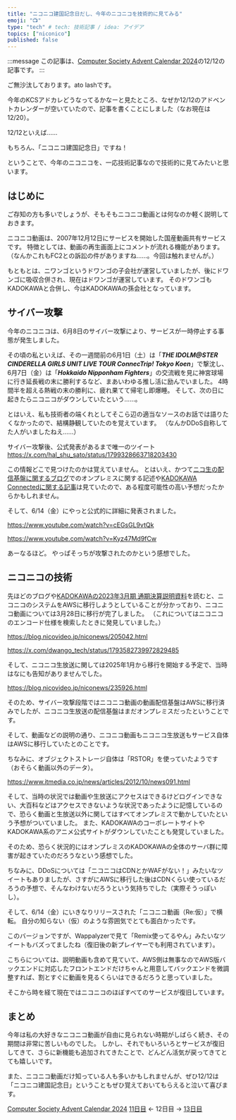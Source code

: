 ```yaml
---
title: "ニコニコ建国記念日だし、今年のニコニコを技術的に見てみる"
emoji: "📺"
type: "tech" # tech: 技術記事 / idea: アイデア
topics: ["niconico"]
published: false
---
```


:::message
この記事は、[Computer Society Advent Calendar 2024](https://qiita.com/advent-calendar/2024/kcs)の12/12の記事です。
:::

ご無沙汰しております。ato lashです。

今年のKCSアドカレどうなってるかなーと見たところ、なぜか12/12のアドベントカレンダーが空いていたので、記事を書くことにしました（なお現在は12/20）。

12/12といえば……

もちろん、「ニコニコ建国記念日」ですね！

ということで、今年のニコニコを、一応技術記事なので技術的に見てみたいと思います。

## はじめに

ご存知の方も多いでしょうが、そもそもニコニコ動画とは何なのか軽く説明しておきます。

ニコニコ動画は、2007年12月12日にサービスを開始した国産動画共有サービスです。
特徴としては、動画の再生画面上にコメントが流れる機能があります。
（なんかこれもFC2との訴訟の件がありますね……。今回は触れませんが。）

もともとは、ニワンゴというドワンゴの子会社が運営していましたが、後にドワンゴに吸収合併され、現在はドワンゴが運営しています。
そのドワンゴもKADOKAWAと合併し、今はKADOKAWAの孫会社となっています。

## サイバー攻撃

今年のニコニコは、6月8日のサイバー攻撃により、サービスが一時停止する事態が発生しました。

その頃の私といえば、その一週間前の6月1日（土）は「**_THE IDOLM@STER CINDERELLA GIRLS UNIT LIVE TOUR ConnecTrip! Tokyo Koen_**」で撃沈し、6月7日（金）は「**_Hokkaido Nipponham Fighters_**」の交流戦を見に神宮球場に行き延長戦の末に勝利するなど、まあいわゆる推し活に励んでいました。
4時間半を超える熱戦の末の勝利に、疲れ果てて帰宅し即爆睡。
そして、次の日に起きたらニコニコがダウンしていたという……。

とはいえ、私も技術者の端くれとしてそこら辺の適当なソースのお話では語りたくなかったので、結構静観していたのを覚えています。
（なんかDDoS自称してた人がいましたねえ……）

サイバー攻撃後、公式発表があるまで唯一のツイート
https://x.com/hal_shu_sato/status/1799328663718203430

この情報どこで見つけたのかは覚えていません。
とはいえ、かつて[ニコ生の配信基盤に関するブログ](https://www.wantedly.com/companies/dwango/post_articles/466059)でのオンプレミスに関する記述や[KADOKAWA Connectedに関する記事](https://www.bbtower.co.jp/case/kadokawa_connected2/)は見ていたので、ある程度可能性の高い予想だったからかもしれません。

そして、6/14（金）にやっと公式的に詳細に発表されました。

https://www.youtube.com/watch?v=cEGsGL9vtQk

https://www.youtube.com/watch?v=Kyz47Md9fCw

あーなるほど。
やっぱそっちが攻撃されたのかという感想でした。

## ニコニコの技術

先ほどのブログや[KADOKAWAの2023年3月期 通期決算説明資料](https://ssl4.eir-parts.net/doc/9468/ir_material_for_fiscal_ym10/134967/00.pdf)を読むと、ニコニコのシステムをAWSに移行しようとしていることが分かっており、ニコニコ動画については3月28日に移行が完了しました。
（これについてはニコニコのエンコード仕様を検索したときに発見していました。）

https://blog.nicovideo.jp/niconews/205042.html

https://x.com/dwango_tech/status/1793582739972829485

そして、ニコニコ生放送に関しては2025年1月から移行を開始する予定で、当時はなにも告知がありませんでした。

https://blog.nicovideo.jp/niconews/235926.html

そのため、サイバー攻撃段階ではニコニコ動画の動画配信基盤はAWSに移行済みでしたが、ニコニコ生放送の配信基盤はまだオンプレミスだったということです。

そして、動画などの説明の通り、ニコニコ動画もニコニコ生放送もサービス自体はAWSに移行していたとのことです。

ちなみに、オブジェクトストレージ自体は「RSTOR」を使っていたようです（おそらく動画以外のデータ）。

https://www.itmedia.co.jp/news/articles/2012/10/news091.html

そして、当時の状況では動画や生放送にアクセスはできるけどログインできない、大百科などはアクセスできないような状況であったように記憶しているので、恐らく動画と生放送以外に関してはすべてオンプレミスで動かしていたという予想がついていました。
また、KADOKAWAのコーポレートサイトやKADOKAWA系のアニメ公式サイトがダウンしていたことも発覚していました。

そのため、恐らく状況的にはオンプレミスのKADOKAWAの全体のサーバ群に障害が起きていたのだろうなという感想でした。

ちなみに、DDoSについては「ニコニコはCDNとかWAFがない！」みたいなツイートもありましたが、さすがにAWSに移行した後はCDNくらい使っているだろうの予想で、そんなわけないだろうという気持ちでした（実際そうっぽいし）。

そして、6/14（金）にいきなりリリースされた「ニコニコ動画（Re:仮）」で横転。
自分の知らない（仮）のような雰囲気でとても面白かったです。

このバージョンですが、Wappalyzerで見て「Remix使ってるやん」みたいなツイートもバズってましたね（復旧後の新プレイヤーでも利用されています）。

こちらについては、説明動画も含めて見ていて、AWS側は無事なのでAWS版バックエンドに対応したフロントエンドだけちゃんと用意してバックエンドを微調整すれば、割とすぐに動画を見るくらいはできるだろうと思っていました。

そこから時を経て現在ではニコニコのほぼすべてのサービスが復旧しています。

## まとめ

今年は私の大好きなニコニコ動画が自由に見られない時期がしばらく続き、その期間は非常に苦しいものでした。
しかし、それでもいろいろとサービスが復旧してきて、さらに新機能も追加されてきたことで、どんどん活気が戻ってきてとても嬉しいです。

また、ニコニコ動画だけ知っている人も多いかもしれませんが、ぜひ12/12は「ニコニコ建国記念日」ということもぜひ覚えておいてもらえると泣いて喜びます。

[Computer Society Advent Calendar 2024](https://qiita.com/advent-calendar/2024/kcs)
[11日目](https://qiita.com/3_Jugem/items/0f3364123d66550d3e82) ← 12日目 → [13日目](https://qiita.com/sutonchoko/items/9623359f081ea84626d8)
